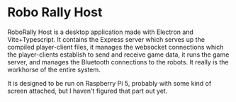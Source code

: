 # Robo Rally Host

RoboRally Host is a desktop application made with Electron and Vite+Typescript.
It contains the Express server which serves up the compiled player-client files, it manages the websocket connections which the player-clients establish to send and receive game data, it runs the game server, and manages the Bluetooth connections to the robots.
It really is the workhorse of the entire system.

It is designed to be run on Raspberry Pi 5, probably with some kind of screen attached, but I haven't figured that part out yet.